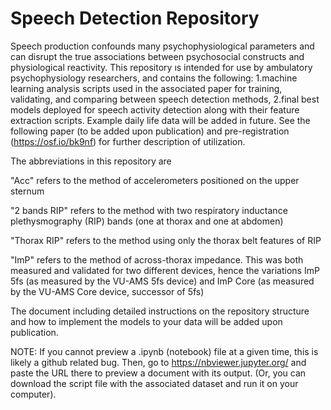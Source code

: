 # Speech Detection Repository
Speech production confounds many psychophysiological parameters and can disrupt the true associations between psychosocial constructs and physiological reactivity. This repository ıs intended for use by ambulatory psychophysiology researchers, and contains the following: 1.machine learning analysis scripts used in the associated paper for training, validating, and comparing between speech detection methods, 2.final best models deployed for speech activity detection along with their feature extraction scripts. Example daily life data will be added in future. See the following paper (to be added upon publication) and pre-registration (https://osf.io/bk9nf) for further description of utilization.

The abbreviations in this repository are

"Acc" refers to the method of accelerometers positioned on the upper sternum

"2 bands RIP" refers to the method with two respiratory inductance plethysmography (RIP) bands (one at thorax and one at abdomen)

"Thorax RIP" refers to the method using only the thorax belt features of RIP

"ImP" refers to the method of across-thorax impedance. This was both measured and validated for two different devices, hence the variations ImP 5fs (as measured by the VU-AMS 5fs device) and ImP Core (as measured by the VU-AMS Core device, successor of 5fs)

The document including detailed instructions on the repository structure and how to implement the models to your data will be added upon publication.

NOTE: If you cannot preview a .ipynb (notebook) file at a given time, this is likely a github related bug. Then, go to https://nbviewer.jupyter.org/ and paste the URL there to preview a document with its output. (Or, you can download the script file with the associated dataset and run it on your computer).
